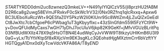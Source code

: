 $START$YRDD0dmi2uc8zwnezQ3mkeLV++N491ylYlQlCzV55/jl8przHU2fABMD2R6ca8g2uwg58EVmJFRxkvF0cSkWc1rV32/0Nx0RZfnq1qIcRxxq+Apxw6BC3UEboXuRczWt+9QESfaZ0Y5PkzW2li0KIUnr9Sc8WtlZm4jLZuQlZxGeEdICt8JwXtc7cbCfgoeP6cPWbag1uT3gKbyyfIxc+43zSInGfdm559I5FzYCt9W+y+DovQFUidMyCaxs7wGH71yDhJ7ocUluV6jkp82K9GeKf+jMfvVGUzBLritPq03NfBUdWXIlz478X9q5HsOTBN4E4udWqCyJvVWW9T8tkzyUHIKmB6U3I90aG+yLx/Tt/YtVKtpSf8xRXjcVm9EK3sgKLc3QEohstHjgMXztmCrr6bVzftYYHGTQgyA1Dnx0dXyTcwVdcVKFA86A/T8y$END$